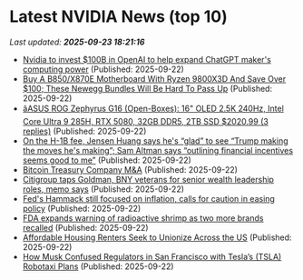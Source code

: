 # Latest NVIDIA News (top 10)
_Last updated: **2025-09-23 18:21:16**_

- [Nvidia to invest $100B in OpenAI to help expand ChatGPT maker's computing power](https://abcnews.go.com/Technology/wireStory/nvidia-invest-100-billion-openai-expand-chatgpt-makers-125822976) (Published: 2025-09-22)
- [Buy A B850/X870E Motherboard With Ryzen 9800X3D And Save Over $100; These Newegg Bundles Will Be Hard To Pass Up](https://wccftech.com/save-over-100-with-these-newegg-ryzen-9800x3d-motherboard-bundles/) (Published: 2025-09-22)
- [âASUS ROG Zephyrus G16 (Open-Boxes): 16" OLED 2.5K 240Hz, Intel Core Ultra 9 285H, RTX 5080, 32GB DDR5, 2TB SSD $2020.99 (3 replies)](https://slickdeals.net/f/18624028-asus-rog-zephyrus-g16-open-boxes-16-oled-2-5k-240hz-intel-core-ultra-9-285h-rtx-5080-32gb-ddr5-2tb-ssd-2020-99) (Published: 2025-09-22)
- [On the H-1B fee, Jensen Huang says he's “glad” to see “Trump making the moves he's making”; Sam Altman says “outlining financial incentives seems good to me”](https://biztoc.com/x/814dfe17e44c9da6) (Published: 2025-09-22)
- [Bitcoin Treasury Company M&A](https://biztoc.com/x/867e6a88ea550a1a) (Published: 2025-09-22)
- [Citigroup taps Goldman, BNY veterans for senior wealth leadership roles, memo says](https://biztoc.com/x/357325bcebe220b2) (Published: 2025-09-22)
- [Fed's Hammack still focused on inflation, calls for caution in easing policy](https://biztoc.com/x/9ab0838dcb74dd2a) (Published: 2025-09-22)
- [FDA expands warning of radioactive shrimp as two more brands recalled](https://biztoc.com/x/96961bc13483929b) (Published: 2025-09-22)
- [Affordable Housing Renters Seek to Unionize Across the US](https://biztoc.com/x/1d7f42cf33d8d904) (Published: 2025-09-22)
- [How Musk Confused Regulators in San Francisco with Tesla’s (TSLA) Robotaxi Plans](https://biztoc.com/x/cd1eadf2fd376a66) (Published: 2025-09-22)
